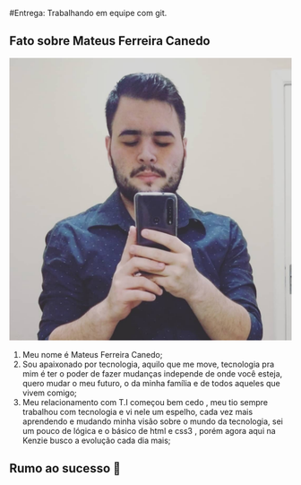 #Entrega: Trabalhando em equipe com git.

## Fato sobre Mateus Ferreira Canedo

![Image](mateus-perfil.jpg?raw=true)

1. Meu nome é Mateus Ferreira Canedo;
2. Sou apaixonado por tecnologia, aquilo que me move, tecnologia pra mim é ter o poder de fazer mudanças independe de onde você esteja, quero mudar o meu futuro, o da minha família e de todos aqueles que vivem comigo;
3. Meu relacionamento com T.I começou bem cedo , meu tio sempre trabalhou com tecnologia e vi nele um espelho, cada vez mais aprendendo e mudando minha visão sobre o mundo da tecnologia, sei um pouco de lógica e o básico de html e css3 , porém agora aqui na Kenzie busco a evolução cada dia mais;

## Rumo ao sucesso :rocket:
